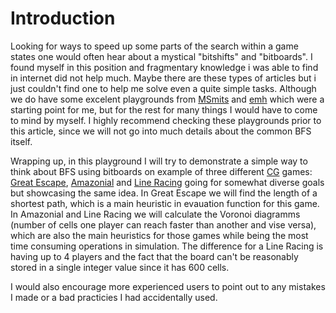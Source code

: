 # Introduction

Looking for ways to speed up some parts of the search within a game states one would often hear about a mystical "bitshifts" and "bitboards". I found  myself in this position and fragmentary knowledge i was able to find in internet did not help much. Maybe there are these types of articles but i just couldn't find one to help me solve even a quite simple tasks. Although we do have some excelent playgrounds from [MSmits](https://www.codingame.com/playgrounds/38626/optimizing-breadth-first-search) and [emh](https://www.codingame.com/playgrounds/58038/fast-connected-components-for-6x12-bitboard) which were a starting point for me, but for the rest for many things I would have to come to mind by myself. I highly recommend checking these playgrounds prior to this article, since we will not go into much details about the common BFS itself.

Wrapping up, in this playground I will try to demonstrate a simple way to think about BFS using bitboards on example of three different [CG](https://www.codingame.com/) games: [Great Escape](https://www.codingame.com/multiplayer/bot-programming/great-escape), [Amazonial](https://www.codingame.com/multiplayer/bot-programming/amazonial) and [Line Racing](https://www.codingame.com/multiplayer/bot-programming/line-racing) going for somewhat diverse goals but showcasing the same idea. In Great Escape we will find the length of a shortest path, which is a main heuristic in evauation function for this game. In Amazonial and Line Racing we will calculate the Voronoi diagramms (number of cells one player can reach faster than another and vise versa), which are also the main heuristics for those games while being the most time consuming operations in simulation. The difference for a Line Racing is having up to 4 players and the fact that the board can't be reasonably stored in a single integer value since it has 600 cells.

I would also encourage more experienced users to point out to any mistakes I made or a bad practicies I had accidentally used.